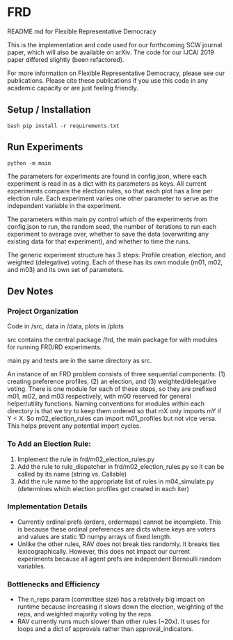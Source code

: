 # FRD
README.md for Flexible Representative Democracy

This is the implementation and code used for our forthcoming SCW journal paper, which will also be available on arXiv. The code for our IJCAI 2019 paper differed slightly (been refactored).

For more information on Flexible Representative Democracy, please see our publications. Please cite these publications if you use this code in any academic capacity or are just feeling friendly.


## Setup / Installation
```bash pip install -r requirements.txt```

## Run Experiments
```python -m main```

The parameters for experiments are found in config.json, where each experiment is read in as a dict with its parameters as keys.
All current experiments compare the election rules, so that each plot has a line per election rule. Each experiment varies one other parameter to serve as the independent variable in the experiment.

The parameters within main.py control which of the experiments from config.json to run, the random seed, the number of iterations to run each experiment to average over, whether to save the data (overwriting any existing data for that experiment), and whether to time the runs.

The generic experiment structure has 3 steps: Profile creation, election, and weighted (delegative) voting. Each of these has its own module (m01, m02, and m03) and its own set of parameters.



## Dev Notes

### Project Organization
Code in /src, data in /data, plots in /plots

src contains the central package /frd, the main package for with modules for running FRD/RD experiments.

main.py and tests are in the same directory as src.

An instance of an FRD problem consists of three sequential components: (1) creating preference profiles, (2) an election, and (3) weighted/delegative voting. There is one module for each of these steps, so they are prefixed m01, m02, and m03 respectively, with m00 reserved for general helper/utility functions. Naming conventions for modules within each directory is that we try to keep them ordered so that mX only imports mY if Y < X. So m02_election_rules can import m01_profiles but not vice versa. This helps prevent any potential import cycles.

### To Add an Election Rule:
1. Implement the rule in frd/m02_election_rules.py
2. Add the rule to rule_dispatcher in frd/m02_election_rules.py so it can be called by its name (string vs. Callable)
3. Add the rule name to the appropriate list of rules in m04_simulate.py (determines which election profiles get created in each iter)

### Implementation Details
- Currently ordinal prefs (orders, ordermaps) cannot be incomplete. This is because these ordinal preferences are dicts where keys are voters and values are static 1D numpy arrays of fixed length.
- Unlike the other rules, RAV does not break ties randomly. It breaks ties lexicographically. However, this does not impact our current experiments because all agent prefs are independent Bernoulli random variables.


### Bottlenecks and Efficiency
- The n_reps param (committee size) has a relatively big impact on runtime because increasing it slows down the election, weighting of the reps, and weighted majority voting by the reps.
- RAV currently runs much slower than other rules (~20x). It uses for loops and a dict of approvals rather than approval_indicators.